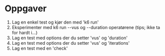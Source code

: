 # Oppgaver

1. Lag en enkel test og kjør den med 'k6 run'
2. Eksperimenter med k6 run --vus og --duration operatørene (tips; ikke ta for hardt i...)
3. Lag en test med options der du setter 'vus' og 'duration'
4. Lag en test med options der du setter 'vus' og 'iterations'
5. Lag en test med en 'check'
